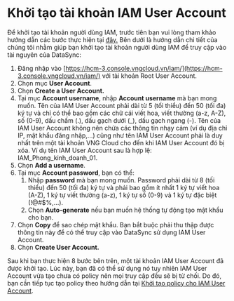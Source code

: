 # Khởi tạo tài khoản IAM User Account

Để khởi tạo tài khoản người dùng IAM, trước tiên bạn vui lòng tham khảo hướng dẫn các bước thực hiện tại [đây.](https://docs.vngcloud.vn/pages/viewpage.action?pageId=59805240) Bên dưới là hướng dẫn chi tiết của chúng tôi nhằm giúp bạn khởi tạo tài khoản người dùng IAM để truy cập vào tài nguyên của DataSync:

1. Đăng nhập vào [https://hcm-3.console.vngcloud.vn/iam/](https://hcm-3.console.vngcloud.vn/iam/) với tài khoản Root User Account.
2. Chọn mục **User Account**.
3. Chọn **Create a User Account.**
4. Tại mục **Account username**, nhập **Account username** mà bạn mong muốn. Tên của IAM User Account phải dài từ 5 (tối thiểu) đến 50 (tối đa) ký tự và chỉ có thể bao gồm các chữ cái viết hoa, viết thường (a-z, A-Z), số (0-9), dấu chấm (.), dấu gạch dưới (\_), dấu gạch ngang (-). Tên của IAM User Account không nên chứa các thông tin nhạy cảm (ví dụ địa chỉ IP, mật khẩu đăng nhập,...) cũng như tên IAM User Account phải là duy nhất trên một tài khoản VNG Cloud cho đến khi IAM User Account đó bị xóa. Ví dụ tên IAM User Account sau là hợp lệ: IAM\_Phong\_kinh\_doanh\_01.
5. Chọn **Add a username**.
6. Tại mục **Account password**, bạn có thể:
   1. Nhập **password** mà bạn mong muốn. Password phải dài từ 8 (tối thiểu) đến 50 (tối đa) ký tự và phải bao gồm ít nhất 1 ký tự viết hoa (A-Z), 1 ký tự viết thường (a-z), 1 ký tự số (0-9) và 1 ký tự đặc biệt (!@#$%,...).
   2. Chọn **Auto-generate** nếu bạn muốn hệ thống tự động tạo mật khẩu cho bạn.&#x20;
7. Chọn **Copy** để sao chép mật khẩu. Bạn bắt buộc phải thu thập được thông tin này để có thể truy cập vào DataSync sử dụng IAM User Account.
8. Chọn **Create User Account.**&#x20;

Sau khi bạn thực hiện 8 bước bên trên, một tài khoản IAM User Account đã được khởi tạo. Lúc này, bạn đã có thể sử dụng nó tuy nhiên IAM User Account vừa tạo chưa có policy nên mọi truy cập đều sẽ bị từ chối. Do đó, bạn cần tiếp tục tạo policy theo hướng dẫn tại [Khởi tạo policy cho IAM User Account](https://docs.vngcloud.vn/pages/viewpage.action?pageId=73761219\&src=contextnavpagetreemode).
